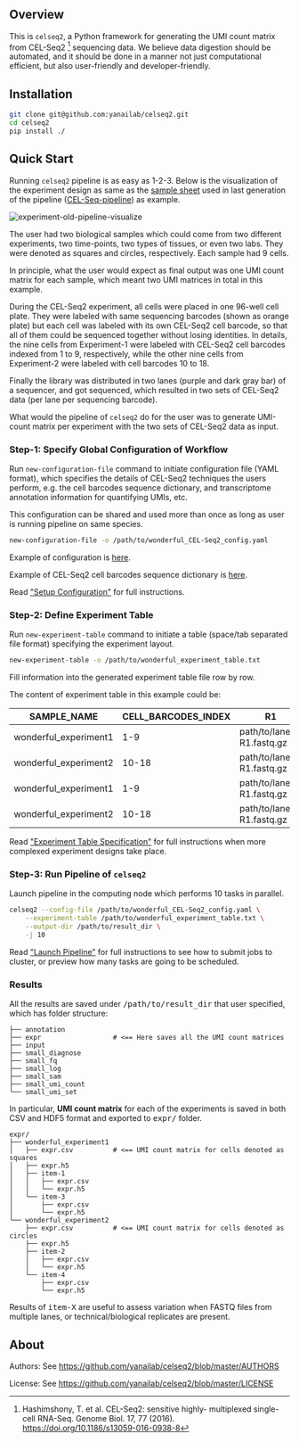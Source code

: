 ## Overview

This is `celseq2`, a Python framework for generating the UMI count matrix
from CEL-Seq2 [^Hashimshony2016] sequencing data. We believe data digestion
should be automated, and it should be done in a manner not just computational
efficient, but also user-friendly and developer-friendly.

## Installation

``` bash
git clone git@github.com:yanailab/celseq2.git
cd celseq2
pip install ./
```

## Quick Start

Running `celseq2` pipeline is as easy as 1-2-3. Below is the visualization of
the experiment design as same as the
[sample sheet](https://github.com/yanailab/CEL-Seq-pipeline/blob/133912cd4ceb20af0c67627ab883dfce8b9668df/sample_sheet_example.txt)
used in last generation of the pipeline ([CEL-Seq-pipeline](https://github.com/yanailab/CEL-Seq-pipeline)) as example.

![experiment-old-pipeline-visualize](https://i.imgur.com/ntJVTYM.gif)

The user had two biological samples which could come from two different
experiments, two time-points, two types of tissues, or even two labs. They were
denoted as squares and circles, respectively. Each sample had 9 cells.

In principle, what the user would expect as final output was one UMI count matrix
for each sample, which meant two UMI matrices in total in this example.

During the CEL-Seq2 experiment, all cells were placed in one 96-well cell plate.
They were labeled with same sequencing barcodes (shown as orange plate)
but each cell was labeled with its own CEL-Seq2 cell barcode, so that all of them
could be sequenced together without losing identities. In details, the
nine cells from Experiment-1 were labeled with CEL-Seq2 cell barcodes indexed
from 1 to 9, respectively, while the other nine cells from Experiment-2 were
labeled with cell barcodes 10 to 18.

Finally the library was distributed in two lanes (purple and dark gray bar) of a
sequencer, and got sequenced, which resulted in two sets of CEL-Seq2 data (per
lane per sequencing barcode).

What would the pipeline of `celseq2` do for the user was to generate UMI-count
matrix per experiment with the two sets of CEL-Seq2 data as input.

### Step-1: Specify Global Configuration of Workflow

Run `new-configuration-file` command to initiate configuration file (YAML
format), which specifies the details of CEL-Seq2 techniques the users perform,
e.g. the cell barcodes sequence dictionary, and transcriptome annotation
information for quantifying UMIs, etc.

This configuration can be shared and used more than once as long as user is
running pipeline on same species.

``` bash
new-configuration-file -o /path/to/wonderful_CEL-Seq2_config.yaml
```

Example of configuration is [here](https://github.com/yanailab/celseq2/blob/master/example/config.yaml).

Example of CEL-Seq2 cell barcodes sequence dictionary is [here](https://gitlab.com/yanailab/celseq2/blob/master/example/barcodes_cel-seq_umis96.tab).

Read ["Setup Configuration"](https://puriney.github.io/celseq2/user_guide/setup_config/)
for full instructions.

### Step-2: Define Experiment Table

Run `new-experiment-table` command to initiate a table (space/tab separated
file format) specifying the experiment layout.

``` bash
new-experiment-table -o /path/to/wonderful_experiment_table.txt
```

Fill information into the generated experiment table file row by row.

The content of experiment table in this example could be:

| SAMPLE_NAME               | CELL_BARCODES_INDEX   | R1                        | R2                        |
|-----------------------    |---------------------  |-------------------------  |-------------------------  |
| wonderful_experiment1     | 1-9                   | path/to/lane1-R1.fastq.gz   | path/to/lane1-R2.fastq.gz   |
| wonderful_experiment2     | 10-18                 | path/to/lane1-R1.fastq.gz   | path/to/lane1-R2.fastq.gz   |
| wonderful_experiment1     | 1-9              | path/to/lane2-R1.fastq.gz   | path/to/lane2-R2.fastq.gz   |
| wonderful_experiment2     | 10-18                 | path/to/lane2-R1.fastq.gz | path/to/lane2-R2.fastq.gz   |

Read ["Experiment Table Specification"](https://puriney.github.io/celseq2/user_guide/experiment_table/)
for full instructions when more complexed experiment designs take place.

### Step-3: Run Pipeline of `celseq2`

Launch pipeline in the computing node which performs 10 tasks in parallel.

``` bash
celseq2 --config-file /path/to/wonderful_CEL-Seq2_config.yaml \
    --experiment-table /path/to/wonderful_experiment_table.txt \
    --output-dir /path/to/result_dir \
    -j 10
```

Read ["Launch Pipeline"](https://puriney.github.io/celseq2/user_guide/launch_pipeline/)
for full instructions to see how to submit jobs to cluster, or preview how many
tasks are going to be scheduled.

### Results

All the results are saved under <kbd>/path/to/result_dir</kbd> that user
specified, which has folder structure:

```
├── annotation
├── expr                  # <== Here saves all the UMI count matrices
├── input
├── small_diagnose
├── small_fq
├── small_log
├── small_sam
├── small_umi_count
└── small_umi_set
```

In particular, **UMI count matrix** for each of the experiments is
saved in both CSV and HDF5 format and exported to <kbd>expr/</kbd> folder.

```
expr/
├── wonderful_experiment1
│   ├── expr.csv          # <== UMI count matrix for cells denoted as squares
│   ├── expr.h5
│   ├── item-1
│   │   ├── expr.csv
│   │   └── expr.h5
│   └── item-3
│       ├── expr.csv
│       └── expr.h5
└── wonderful_experiment2
    ├── expr.csv          # <== UMI count matrix for cells denoted as circles
    ├── expr.h5
    ├── item-2
    │   ├── expr.csv
    │   └── expr.h5
    └── item-4
        ├── expr.csv
        └── expr.h5
```

Results of <kbd>item-X</kbd> are useful to assess variation when FASTQ
files from multiple lanes, or technical/biological replicates are present.

## About

Authors: See <https://github.com/yanailab/celseq2/blob/master/AUTHORS>

License: See <https://github.com/yanailab/celseq2/blob/master/LICENSE>


[^Hashimshony2016]: Hashimshony, T. et al. CEL-Seq2: sensitive highly-
multiplexed single-cell RNA-Seq. Genome Biol. 17, 77 (2016).
<https://doi.org/10.1186/s13059-016-0938-8>

